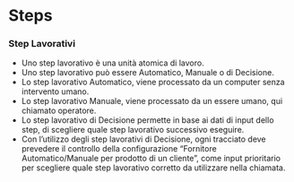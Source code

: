 # Steps

### Step Lavorativi
- Uno step lavorativo è una unità atomica di lavoro.
- Uno step lavorativo può essere Automatico,  Manuale o di Decisione.
- Lo step lavorativo Automatico, viene processato da un computer senza intervento umano.
- Lo step lavorativo Manuale, viene processato da un essere umano, qui chiamato operatore.
- Lo step lavorativo di Decisione permette in base ai dati di input dello step, di scegliere quale step lavorativo successivo eseguire.
- Con l’utilizzo degli step lavorativi di Decisione, ogni tracciato deve prevedere il controllo della configurazione “Fornitore Automatico/Manuale per prodotto di un cliente”, come input prioritario per scegliere quale step lavorativo corretto da utilizzare nella chiamata.
